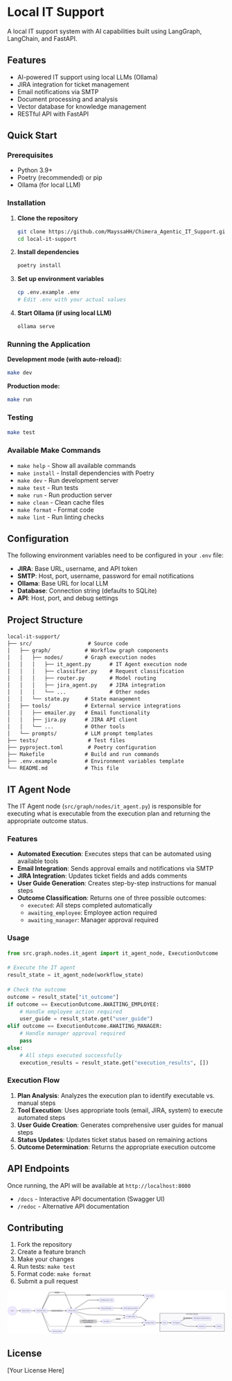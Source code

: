# Local IT Support

A local IT support system with AI capabilities built using LangGraph, LangChain, and FastAPI.

## Features

- AI-powered IT support using local LLMs (Ollama)
- JIRA integration for ticket management
- Email notifications via SMTP
- Document processing and analysis
- Vector database for knowledge management
- RESTful API with FastAPI

## Quick Start

### Prerequisites

- Python 3.9+
- Poetry (recommended) or pip
- Ollama (for local LLM)

### Installation

1. **Clone the repository**
   ```bash
   git clone https://github.com/MayssaHH/Chimera_Agentic_IT_Support.git
   cd local-it-support
   ```

2. **Install dependencies**
   ```bash
   poetry install
   ```

3. **Set up environment variables**
   ```bash
   cp .env.example .env
   # Edit .env with your actual values
   ```

4. **Start Ollama (if using local LLM)**
   ```bash
   ollama serve
   ```

### Running the Application

**Development mode (with auto-reload):**
```bash
make dev
```

**Production mode:**
```bash
make run
```



### Testing

```bash
make test
```

### Available Make Commands

- `make help` - Show all available commands
- `make install` - Install dependencies with Poetry
- `make dev` - Run development server
- `make test` - Run tests
- `make run` - Run production server
- `make clean` - Clean cache files
- `make format` - Format code
- `make lint` - Run linting checks

## Configuration

The following environment variables need to be configured in your `.env` file:

- **JIRA**: Base URL, username, and API token
- **SMTP**: Host, port, username, password for email notifications
- **Ollama**: Base URL for local LLM
- **Database**: Connection string (defaults to SQLite)
- **API**: Host, port, and debug settings

## Project Structure

```
local-it-support/
├── src/                  # Source code
│   ├── graph/           # Workflow graph components
│   │   ├── nodes/       # Graph execution nodes
│   │   │   ├── it_agent.py      # IT Agent execution node
│   │   │   ├── classifier.py    # Request classification
│   │   │   ├── router.py        # Model routing
│   │   │   ├── jira_agent.py    # JIRA integration
│   │   │   └── ...              # Other nodes
│   │   └── state.py     # State management
│   ├── tools/           # External service integrations
│   │   ├── emailer.py   # Email functionality
│   │   ├── jira.py      # JIRA API client
│   │   └── ...          # Other tools
│   └── prompts/         # LLM prompt templates
├── tests/                # Test files
├── pyproject.toml        # Poetry configuration
├── Makefile             # Build and run commands
├── .env.example         # Environment variables template
└── README.md            # This file
```

## IT Agent Node

The IT Agent node (`src/graph/nodes/it_agent.py`) is responsible for executing what is executable from the execution plan and returning the appropriate outcome status.

### Features

- **Automated Execution**: Executes steps that can be automated using available tools
- **Email Integration**: Sends approval emails and notifications via SMTP
- **JIRA Integration**: Updates ticket fields and adds comments
- **User Guide Generation**: Creates step-by-step instructions for manual steps
- **Outcome Classification**: Returns one of three possible outcomes:
  - `executed`: All steps completed automatically
  - `awaiting_employee`: Employee action required
  - `awaiting_manager`: Manager approval required

### Usage

```python
from src.graph.nodes.it_agent import it_agent_node, ExecutionOutcome

# Execute the IT agent
result_state = it_agent_node(workflow_state)

# Check the outcome
outcome = result_state["it_outcome"]
if outcome == ExecutionOutcome.AWAITING_EMPLOYEE:
    # Handle employee action required
    user_guide = result_state.get("user_guide")
elif outcome == ExecutionOutcome.AWAITING_MANAGER:
    # Handle manager approval required
    pass
else:
    # All steps executed successfully
    execution_results = result_state.get("execution_results", [])
```

### Execution Flow

1. **Plan Analysis**: Analyzes the execution plan to identify executable vs. manual steps
2. **Tool Execution**: Uses appropriate tools (email, JIRA, system) to execute automated steps
3. **User Guide Creation**: Generates comprehensive user guides for manual steps
4. **Status Updates**: Updates ticket status based on remaining actions
5. **Outcome Determination**: Returns the appropriate execution outcome

## API Endpoints

Once running, the API will be available at `http://localhost:8000`

- `/docs` - Interactive API documentation (Swagger UI)
- `/redoc` - Alternative API documentation

## Contributing

1. Fork the repository
2. Create a feature branch
3. Make your changes
4. Run tests: `make test`
5. Format code: `make format`
6. Submit a pull request

![Graph](src/graph/Graph.png)

## License

[Your License Here]
